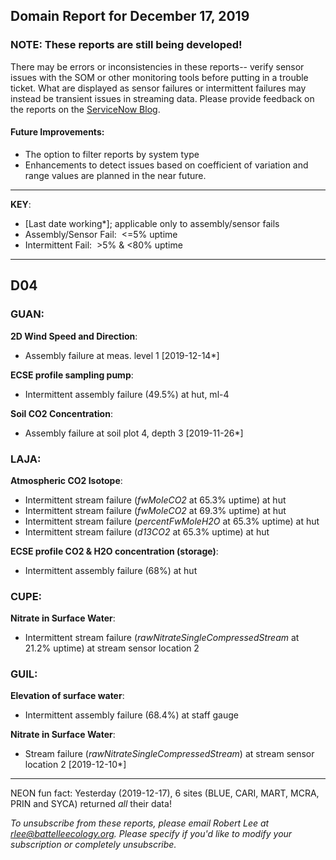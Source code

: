 ## Domain Report for December 17, 2019


### NOTE: These reports are still being developed!
There may be errors or inconsistencies in these reports-- verify sensor issues with the SOM or other monitoring tools before putting in a trouble ticket. What are displayed as sensor failures or intermittent failures may instead be transient issues in streaming data.
Please provide feedback on the reports on the [ServiceNow Blog](https://neon.service-now.com/community?id=community_blog&sys_id=9b4fbe8adbed734017ecf9041d9619be).

#### Future Improvements: 
 - The option to filter reports by system type 
 - Enhancements to detect issues based on coefficient of variation and range values are planned in the near future.

***

**KEY**:

 - [Last date working*]; applicable only to assembly/sensor fails
 - Assembly/Sensor Fail:&nbsp;&nbsp;<=5% uptime
 - Intermittent Fail:&nbsp;&nbsp;>5% & <80% uptime

***
## D04

### GUAN:

**2D Wind Speed and Direction**:
 - Assembly failure at meas. level 1 [2019-12-14*]

**ECSE profile sampling pump**:
 - Intermittent assembly failure (49.5%) at hut, ml-4

**Soil CO2 Concentration**:
 - Assembly failure at soil plot 4, depth 3 [2019-11-26*]

### LAJA:

**Atmospheric CO2 Isotope**:
 - Intermittent stream failure (_fwMoleCO2_ at 65.3% uptime) at hut
 - Intermittent stream failure (_fwMoleCO2_ at 69.3% uptime) at hut
 - Intermittent stream failure (_percentFwMoleH2O_ at 65.3% uptime) at hut
 - Intermittent stream failure (_d13CO2_ at 65.3% uptime) at hut

**ECSE profile CO2 & H2O concentration (storage)**:
 - Intermittent assembly failure (68%) at hut

### CUPE:

**Nitrate in Surface Water**:
 - Intermittent stream failure (_rawNitrateSingleCompressedStream_ at 21.2% uptime) at stream sensor location 2

### GUIL:

**Elevation of surface water**:
 - Intermittent assembly failure (68.4%) at staff gauge

**Nitrate in Surface Water**:
 - Stream failure (_rawNitrateSingleCompressedStream_) at stream sensor location 2 [2019-12-10*]

***
NEON fun fact: Yesterday (2019-12-17), 6 sites (BLUE, CARI, MART, MCRA, PRIN and SYCA) returned _all_ their data!

_To unsubscribe from these reports, please email Robert Lee at rlee@battelleecology.org. Please specify if you'd like to modify your subscription or completely unsubscribe._
